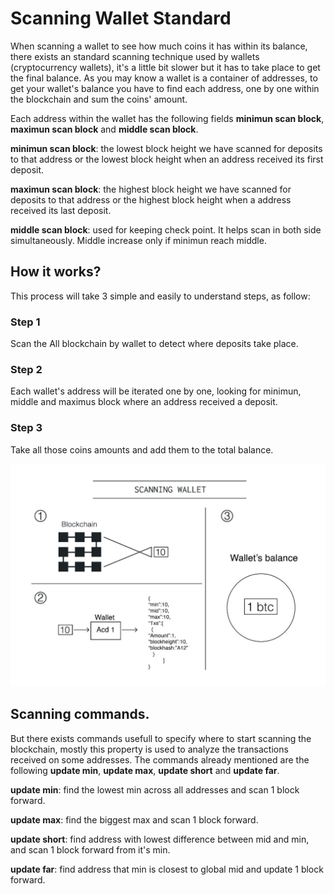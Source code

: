 # Scanning Wallet Standard

When scanning a wallet to see how much coins it has within its balance, there exists an standard scanning technique used by wallets (cryptocurrency wallets), it's a little bit slower but it has to take place to get the final balance. As you may know a wallet is a container of addresses, to get your wallet's balance you have to find each address, one by one within the blockchain and sum the coins' amount.

Each address within the wallet has the following fields **minimun scan block**, **maximun scan block** and **middle scan block**.

**minimun scan block**: the lowest block height we have scanned for deposits to that address or the lowest block height when an address received its first deposit.

**maximun scan block**: the highest block height we have scanned for deposits to that address or the highest block height when a address received its last deposit.

**middle scan block**: used for keeping check point. It helps scan in both side simultaneously. Middle increase only if minimun reach middle.

## How it works?

This process will take 3 simple and easily to understand steps, as follow:

### **Step 1**
Scan the All blockchain by wallet to detect where deposits take place.

### **Step 2**
Each wallet's address will be iterated one by one, looking for minimun, middle and maximus block where an address received a deposit.

### **Step 3**
Take all those coins amounts and add them to the total balance.


![scanning wallet](scanning_wallet.jpg)

## Scanning commands.
But there exists commands usefull to specify where to start scanning the blockchain, mostly this property is used to analyze the transactions received on some addresses. The commands already mentioned are the following **update min**, **update max**, **update short** and **update far**.

**update min**: find the lowest min across all addresses and scan 1 block forward.

**update max**: find the biggest max and scan 1 block forward.

**update short**: find address with lowest difference between mid and min, and scan 1 block forward from it's min.

**update far**: find address that min is closest to global mid and update 1 block forward.
